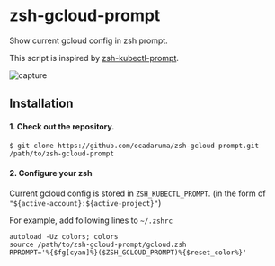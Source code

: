 # zsh-gcloud-prompt
Show current gcloud config in zsh prompt.

This script is inspired by [zsh-kubectl-prompt](https://github.com/superbrothers/zsh-kubectl-prompt).

![capture](https://github.com/ocadaruma/zsh-gcloud-prompt/blob/master/capture.png)

## Installation

#### 1. Check out the repository.

```
$ git clone https://github.com/ocadaruma/zsh-gcloud-prompt.git /path/to/zsh-gcloud-prompt
```

#### 2. Configure your zsh

Current gcloud config is stored in `ZSH_KUBECTL_PROMPT`. (in the form of `"${active-account}:${active-project}"`)

For example, add following lines to `~/.zshrc`

```
autoload -Uz colors; colors
source /path/to/zsh-gcloud-prompt/gcloud.zsh
RPROMPT='%{$fg[cyan]%}($ZSH_GCLOUD_PROMPT)%{$reset_color%}'
```
